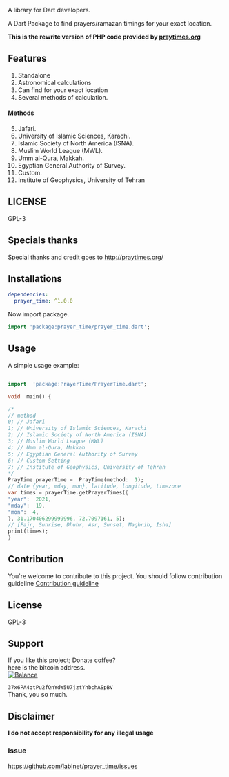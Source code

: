 A library for Dart developers.

A Dart Package to find prayers/ramazan timings for your exact location.

**This is the rewrite version of PHP code provided by [praytimes.org](http://praytimes.org/)**
## Features
1. Standalone
2. Astronomical calculations
3. Can find for your exact location
4. Several methods of calculation.
  
  #### Methods

5.  Jafari.
6.  University of Islamic Sciences, Karachi.
7.  Islamic Society of North America (ISNA).
8.  Muslim World League (MWL).
9.  Umm al-Qura, Makkah.
10.  Egyptian General Authority of Survey.
11.  Custom.
12.  Institute of Geophysics, University of Tehran
## LICENSE
GPL-3

## Specials thanks
Special thanks and credit goes to http://praytimes.org/

## Installations
```yaml
dependencies:
  prayer_time: ^1.0.0
```
Now import package.
```dart
import 'package:prayer_time/prayer_time.dart';
```
## Usage
A simple usage example:
  

```dart

import  'package:PrayerTime/PrayerTime.dart'; 

void  main() {

/*
// method
0; // Jafari
1; // University of Islamic Sciences, Karachi
2; // Islamic Society of North America (ISNA)
3; // Muslim World League (MWL)
4; // Umm al-Qura, Makkah
5; // Egyptian General Authority of Survey
6; // Custom Setting
7; // Institute of Geophysics, University of Tehran
*/
PrayTime prayerTime =  PrayTime(method:  1);
// date {year, mday, mon}, latitude, longitude, timezone
var times = prayerTime.getPrayerTimes({
"year":  2021,
"mday":  19,
"mon":  4,
}, 31.170406299999996, 72.7097161, 5);
// [Fajr, Sunrise, Dhuhr, Asr, Sunset, Maghrib, Isha]
print(times);
}
```
## Contribution
You're welcome to contribute to this project.
You should follow contribution guideline [Contribution guideline](https://github.com/lablnet/prayer_time/blob/main/CONTRIBUTING.md)

## License  
GPL-3  
  
## Support  
If you like this project; Donate coffee?    
here is the bitcoin address.  
[![Balance](https://img.balancebadge.io/btc/37x6PA4qtPu2fQnYdW5U7jztYhbchASpBV.svg)](https://img.balancebadge.io/btc/37x6PA4qtPu2fQnYdW5U7jztYhbchASpBV.svg)  
  
   ```37x6PA4qtPu2fQnYdW5U7jztYhbchASpBV```    
 Thank, you so much.  
  
## Disclaimer  
**I do not accept responsibility for any illegal usage**
 
### Issue

https://github.com/lablnet/prayer_time/issues
